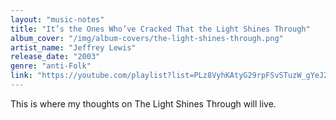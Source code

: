 ```yaml
---
layout: "music-notes"
title: "It’s the Ones Who’ve Cracked That the Light Shines Through"
album_cover: "/img/album-covers/the-light-shines-through.png"
artist_name: "Jeffrey Lewis"
release_date: "2003"
genre: "anti-Folk"
link: "https://youtube.com/playlist?list=PLz8VyhKAtyG29rpFSvSTuzW_gYeJ2IewN&si=uZEO6REYjcJixNYC"
---
```


This is where my thoughts on The Light Shines Through will live.
